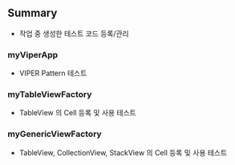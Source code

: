 ## Summary
* 작업 중 생성한 테스트 코드 등록/관리

### myViperApp
* VIPER Pattern 테스트

### myTableViewFactory
* TableView 의 Cell 등록 및 사용 테스트

### myGenericViewFactory
* TableView, CollectionView, StackView 의 Cell 등록 및 사용 테스트
